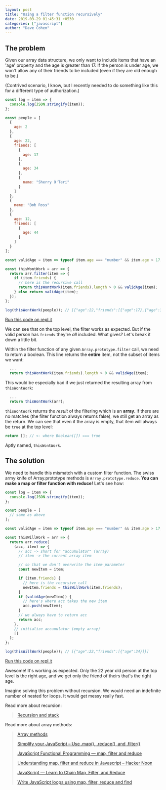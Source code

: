 ```yaml
---
layout: post
title: "Using a filter function recursively"
date: 2019-03-29 01:45:31 +0530
categories: ["javascript"]
author: "Dave Cohen"
---
```


## The problem

Given our array data structure, we only want to include items that have an 'age' property and the age is greater than 17. If the person is under age, we won't allow any of their friends to be included (even if they are old enough to be.)

(Contrived scenario, I know, but I recently needed to do something like this for a different type of authorization.)

```js
const log = item => {
  console.log(JSON.stringify(item));
};

const people = [
  {
    age: 2
  },
  {
    age: 22,
    friends: [
      {
        age: 17
      },
      {
        age: 34
      },
      {
        name: "Sherry O'Teri"
      }
    ]
  },
  {
    name: "Bob Ross"
  },
  {
    age: 12,
    friends: [
      {
        age: 44
      }
    ]
  }
];

const validAge = item => typeof item.age === "number" && item.age > 17;

const thisWontWork = arr => {
  return arr.filter(item => {
    if (item.friends) {
      // here is the recursive call
      return thisWontWork(item.friends).length > 0 && validAge(item);
    } else return validAge(item);
  });
};

log(thisWontWork(people)); // [{"age":22,"friends":[{"age":17},{"age":34},{"name":"Sherry O'Teri"}]}]
```

[Run this code on repl.it](https://repl.it/@decguitar/recursive-filter-function)

We can see that on the top level, the filter works as expected. But if the valid person has `friends` they're _all_ included. What gives? Let's break it down a little bit.

Within the filter function of any given `Array.prototype.filter` call, we need to return a boolean. This line returns the **entire** item, not the subset of items we want:

```js
  ...
  return thisWontWork(item.friends).length > 0 && validAge(item);
```

This would be especially bad if we just returned the resulting array from `thisWontWork`:

```js
  ...
  return thisWontWork(arr);
```

`thisWontWork` returns the _result_ of the filtering which is an **array**. If there are no matches (the filter function always returns false), we still get an array as the return. We can see that even if the array is empty, that item will always be `true` at the top level:

```js
return []; // <- where Boolean([]) === true
```

Aptly named, `thisWontWork`.

## The solution

We need to handle this mismatch with a custom filter function. The swiss army knife of Array.prototype methods is `Array.prototype.reduce`. **You can make a map or filter function with reduce!** Let's see how:

```js
const log = item => {
  console.log(JSON.stringify(item));
};

const people = [
  // same as above
];

const validAge = item => typeof item.age === "number" && item.age > 17;

const thisWillWork = arr => {
  return arr.reduce(
    (acc, item) => {
      // acc -> short for "accumulator" (array)
      // item -> the current array item

      // so that we don't overwrite the item parameter
      const newItem = item;

      if (item.friends) {
        // here is the recursive call
        newItem.friends = thisWillWork(item.friends);
      }
      if (validAge(newItem)) {
        // here's where acc takes the new item
        acc.push(newItem);
      }
      // we always have to return acc
      return acc;
    },
    // initialize accumulator (empty array)
    []
  );
};

log(thisWillWork(people)); // [{"age":22,"friends":[{"age":34}]}]
```

[Run this code on repl.it](https://repl.it/@decguitar/recursive-filter-function)

Awesome! It's working as expected. Only the 22 year old person at the top level is the right age, and we get only the friend of theirs that's the right age.

Imagine solving this problem without recursion. We would need an indefinite number of nested for loops. It would get messy really fast.

Read more about recursion:

> [Recursion and stack](http://javascript.info/recursion)

Read more about array methods:

> [Array methods](https://javascript.info/array-methods#transform-an-array)
>
> [Simplify your JavaScript – Use .map(), .reduce(), and .filter()](https://medium.com/poka-techblog/simplify-your-javascript-use-map-reduce-and-filter-bd02c593cc2d)
>
> [JavaScript Functional Programming — map, filter and reduce](https://medium.com/jsguru/javascript-functional-programming-map-filter-and-reduce-846ff9ba492d)
>
> [Understanding map, filter and reduce in Javascript – Hacker Noon](https://hackernoon.com/understanding-map-filter-and-reduce-in-javascript-5df1c7eee464)
>
> [JavaScript — Learn to Chain Map, Filter, and Reduce](https://codeburst.io/javascript-learn-to-chain-map-filter-and-reduce-acd2d0562cd4)
>
> [Write JavaScript loops using map, filter, reduce and find](https://flaviocopes.com/javascript-loops-map-filter-reduce-find/)
